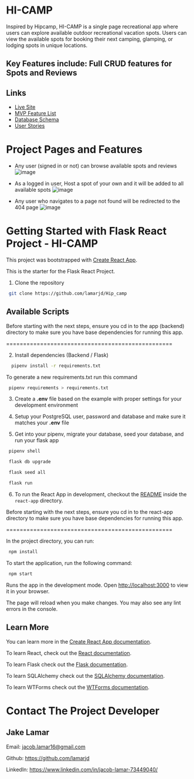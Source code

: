 # HI-CAMP

Inspired by Hipcamp, HI-CAMP is a single page recreational app where users can explore available outdoor recreational vacation spots. Users can view the available spots for booking their next camping, glamping, or lodging spots in unique locations. 

## Key Features include: Full CRUD features for Spots and Reviews

## Links
* [Live Site](https://hi-camp.onrender.com/)
* [MVP Feature List](https://github.com/lamarjd/Hip_camp/wiki/MVP-Feature-List)
* [Database Schema](https://github.com/lamarjd/Hip_camp/wiki/Schema)
* [User Stories](https://github.com/lamarjd/Hip_camp/wiki/User-Stories)

# Project Pages and Features
* Any user (signed in or not) can browse available spots and reviews
![image](https://user-images.githubusercontent.com/98356168/205563114-29fc0ec1-d537-4722-ba2a-e4f4666eaeaf.png)

* As a logged in user, Host a spot of your own and it will be added to all available spots
![image](https://user-images.githubusercontent.com/98356168/205564594-8f640827-f9f0-4614-b382-340bdad53cdb.png)


* Any user who navigates to a page not found will be redirected to the 404 page
![image](https://user-images.githubusercontent.com/98356168/205563382-83299013-1f6f-4043-b3ae-638a5ab5861c.png)



# Getting Started with Flask React Project - HI-CAMP

This project was bootstrapped with [Create React App](https://github.com/facebook/create-react-app).

This is the starter for the Flask React Project. 

1. Clone the repository

```bash
 git clone https://github.com/lamarjd/Hip_camp
 ```

## Available Scripts

Before starting with the next steps, ensure you cd in to the app (backend) directory to make sure you have base dependencies for running this app.

=================================================

2. Install dependencies (Backend / Flask)

```bash
  pipenv install -r requirements.txt
  ```

To generate a new requirements.txt run this command

```bash
 pipenv requirements > requirements.txt
 ```

3. Create a **.env** file based on the example with proper settings for your
   development environment

4. Setup your PostgreSQL user, password and database and make sure it matches your **.env** file

5. Get into your pipenv, migrate your database, seed your database, and run your flask app
   
```bash
 pipenv shell 
 ```
   
```bash
 flask db upgrade
 ```
   
```bash
 flask seed all 
 ```
   
```bash
 flask run 
 ```

6. To run the React App in development, checkout the [README](./react-app/README.md) inside the `react-app` directory.

Before starting with the next steps, ensure you cd in to the react-app directory to make sure you have base dependencies for running this app.

=================================================

In the project directory, you can run:

```bash
 npm install
 ```

To start the application, run the following command:

```bash
 npm start
 ```

Runs the app in the development mode.
Open [http://localhost:3000](http://localhost:3000) to view it in your browser.

The page will reload when you make changes.
You may also see any lint errors in the console.

## Learn More

You can learn more in the [Create React App documentation](https://facebook.github.io/create-react-app/docs/getting-started).

To learn React, check out the [React documentation](https://reactjs.org/).

To learn Flask check out the [Flask documentation](https://flask.palletsprojects.com/en/2.2.x/).

To learn SQLAlchemy check out the [SQLAlchemy documentation](https://www.sqlalchemy.org/).

To learn WTForms check out the [WTForms documentation](https://wtforms.readthedocs.io/en/2.3.x/).

# Contact The Project Developer

## Jake Lamar
Email: jacob.lamar16@gmail.com

Github: https://github.com/lamarjd

LinkedIn: https://www.linkedin.com/in/jacob-lamar-73449040/
